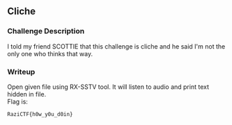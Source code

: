 ## Cliche  
### Challenge Description  
I told my friend SCOTTIE that this challenge is cliche and he said I'm not the only one who thinks that way.

### Writeup  
Open given file using RX-SSTV tool. It will listen to audio and print text hidden in file.  
Flag is:  
```
RaziCTF{h0w_y0u_d0in}
```
